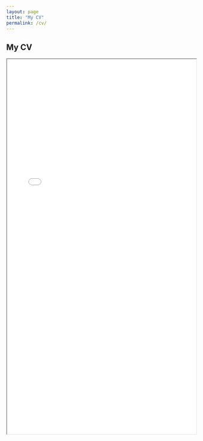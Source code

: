 ```yaml
---
layout: page
title: "My CV"
permalink: /cv/
---
```


<h2>My CV</h2>

<iframe src="/assets/cv.pdf" width="100%" height="1000px">
    This browser does not support PDFs. Please download the PDF to view it: 
    <a href="/assets/cv.pdf">Download PDF</a>.
</iframe>
